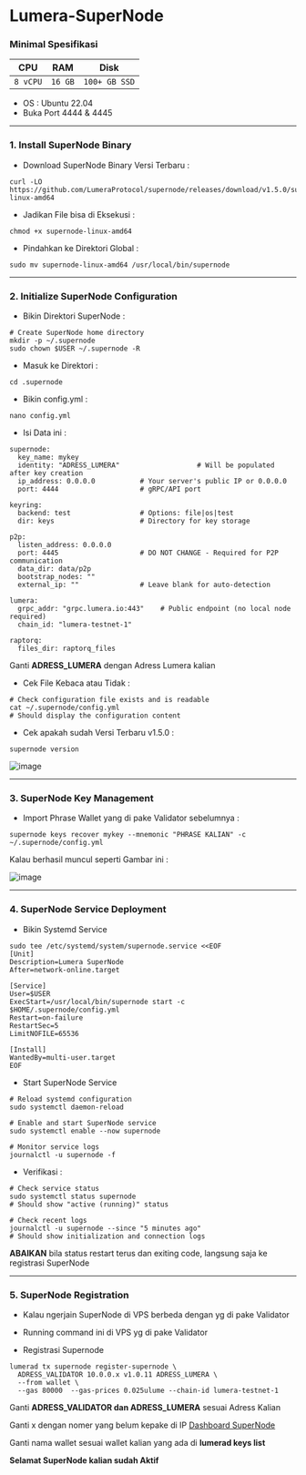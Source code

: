 # Lumera-SuperNode

### Minimal Spesifikasi
| CPU       | RAM         | Disk         |
|-----------|-------------|--------------|
| `8 vCPU` | `16 GB` | `100+ GB SSD` |
- OS : Ubuntu 22.04
- Buka Port 4444 & 4445
---

### 1. Install SuperNode Binary
- Download SuperNode Binary Versi Terbaru :
```
curl -LO https://github.com/LumeraProtocol/supernode/releases/download/v1.5.0/supernode-linux-amd64
```
- Jadikan File bisa di Eksekusi :
```
chmod +x supernode-linux-amd64
```
- Pindahkan ke Direktori Global :
```
sudo mv supernode-linux-amd64 /usr/local/bin/supernode
```
---
### 2. Initialize SuperNode Configuration
- Bikin Direktori SuperNode :
```
# Create SuperNode home directory
mkdir -p ~/.supernode
sudo chown $USER ~/.supernode -R
```
- Masuk ke Direktori :
```
cd .supernode
```
- Bikin config.yml :
```
nano config.yml
```
- Isi Data ini :
```
supernode:
  key_name: mykey
  identity: "ADRESS_LUMERA"                   # Will be populated after key creation
  ip_address: 0.0.0.0           # Your server's public IP or 0.0.0.0
  port: 4444                    # gRPC/API port

keyring:
  backend: test                 # Options: file|os|test
  dir: keys                     # Directory for key storage

p2p:
  listen_address: 0.0.0.0
  port: 4445                    # DO NOT CHANGE - Required for P2P communication
  data_dir: data/p2p
  bootstrap_nodes: ""
  external_ip: ""               # Leave blank for auto-detection

lumera:
  grpc_addr: "grpc.lumera.io:443"    # Public endpoint (no local node required)
  chain_id: "lumera-testnet-1"

raptorq:
  files_dir: raptorq_files
```
Ganti **ADRESS_LUMERA** dengan Adress Lumera kalian

- Cek File Kebaca atau Tidak :
```
# Check configuration file exists and is readable
cat ~/.supernode/config.yml
# Should display the configuration content
```
- Cek apakah sudah Versi Terbaru v1.5.0 :
```
supernode version
```
![image](https://github.com/user-attachments/assets/4544af40-eca2-4ec7-ab3c-56b893f4ad1e)

---

### 3. SuperNode Key Management
- Import Phrase Wallet yang di pake Validator sebelumnya :
```
supernode keys recover mykey --mnemonic "PHRASE KALIAN" -c ~/.supernode/config.yml
```
Kalau berhasil muncul seperti Gambar ini :

![image](https://github.com/user-attachments/assets/1c7cce44-1cdd-4abc-b0cc-b1453632dfd3)

---

### 4. SuperNode Service Deployment
- Bikin Systemd Service
```
sudo tee /etc/systemd/system/supernode.service <<EOF
[Unit]
Description=Lumera SuperNode
After=network-online.target

[Service]
User=$USER
ExecStart=/usr/local/bin/supernode start -c $HOME/.supernode/config.yml
Restart=on-failure
RestartSec=5
LimitNOFILE=65536

[Install]
WantedBy=multi-user.target
EOF
```
- Start SuperNode Service
```
# Reload systemd configuration
sudo systemctl daemon-reload

# Enable and start SuperNode service
sudo systemctl enable --now supernode

# Monitor service logs
journalctl -u supernode -f
```
- Verifikasi :
```
# Check service status
sudo systemctl status supernode
# Should show "active (running)" status

# Check recent logs
journalctl -u supernode --since "5 minutes ago"
# Should show initialization and connection logs
```
**ABAIKAN** bila status restart terus dan exiting code, langsung saja ke registrasi SuperNode

---

### 5. SuperNode Registration
- Kalau ngerjain SuperNode di VPS berbeda dengan yg di pake Validator
- Running command ini di VPS yg di pake Validator

- Registrasi Supernode
```
lumerad tx supernode register-supernode \
  ADRESS_VALIDATOR 10.0.0.x v1.0.11 ADRESS_LUMERA \
  --from wallet \
  --gas 80000  --gas-prices 0.025ulume --chain-id lumera-testnet-1
```
Ganti **ADRESS_VALIDATOR dan ADRESS_LUMERA** sesuai Adress Kalian

Ganti x dengan nomer yang belum kepake di IP [Dashboard SuperNode](https://portal.testnet.lumera.io/lumera-testnet-1/supernodes)

Ganti nama wallet sesuai wallet kalian yang ada di **lumerad keys list**

**Selamat SuperNode kalian sudah Aktif**

